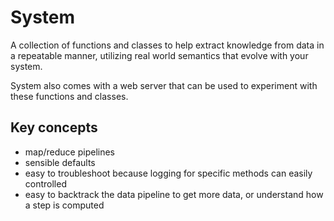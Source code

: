 # System

A collection of functions and classes to help extract knowledge from data
in a repeatable manner, utilizing real world semantics that evolve with your system.

System also comes with a web server that can be used to experiment with these
functions and classes.

## Key concepts

* map/reduce pipelines
* sensible defaults
* easy to troubleshoot because logging for specific methods can easily controlled
* easy to backtrack the data pipeline to get more data, or understand how a step is computed